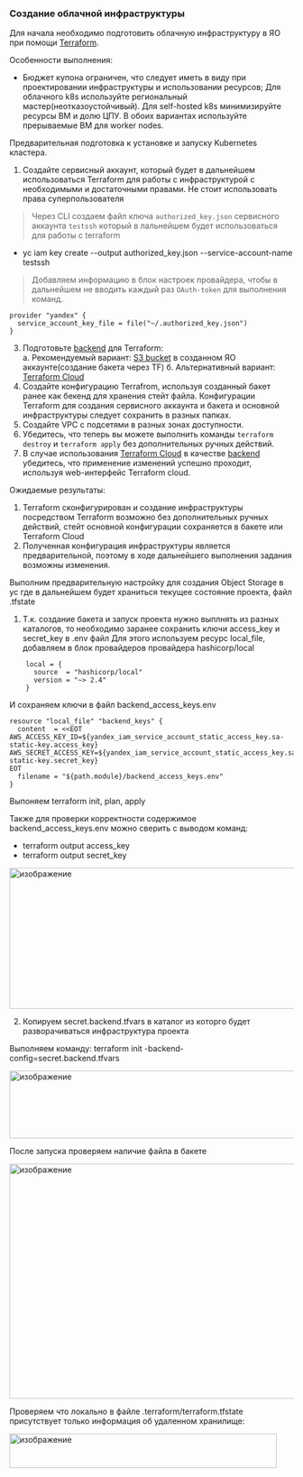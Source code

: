 ### Создание облачной инфраструктуры

Для начала необходимо подготовить облачную инфраструктуру в ЯО при помощи [Terraform](https://www.terraform.io/).

Особенности выполнения:

- Бюджет купона ограничен, что следует иметь в виду при проектировании инфраструктуры и использовании ресурсов;
Для облачного k8s используйте региональный мастер(неотказоустойчивый). Для self-hosted k8s минимизируйте ресурсы ВМ и долю ЦПУ. В обоих вариантах используйте прерываемые ВМ для worker nodes.

Предварительная подготовка к установке и запуску Kubernetes кластера.

1. Создайте сервисный аккаунт, который будет в дальнейшем использоваться Terraform для работы с инфраструктурой с необходимыми и достаточными правами. Не стоит использовать права суперпользователя

> Через CLI создаем файл ключа ```authorized_key.json``` сервисного аккаунта ```testssh``` который в лальнейшем будет использоваться для работы с terraform
- yc iam key create --output authorized_key.json --service-account-name testssh

> Добавляем информацию в блок настроек провайдера, чтобы в дальнейшем не вводить каждый раз ```OAuth-token``` для выполнения команд.

```
provider "yandex" {
  service_account_key_file = file("~/.authorized_key.json")
}
```

3. Подготовьте [backend](https://developer.hashicorp.com/terraform/language/backend) для Terraform:  
   а. Рекомендуемый вариант: [S3 bucket](https://ru.hexlet.io/courses/terraform-basics/lessons/remote-state/theory_unit) в созданном ЯО аккаунте(создание бакета через TF)
   б. Альтернативный вариант:  [Terraform Cloud](https://app.terraform.io/)
4. Создайте конфигурацию Terrafrom, используя созданный бакет ранее как бекенд для хранения стейт файла. Конфигурации Terraform для создания сервисного аккаунта и бакета и основной инфраструктуры следует сохранить в разных папках.
5. Создайте VPC с подсетями в разных зонах доступности.
6. Убедитесь, что теперь вы можете выполнить команды `terraform destroy` и `terraform apply` без дополнительных ручных действий.
7. В случае использования [Terraform Cloud](https://app.terraform.io/) в качестве [backend](https://developer.hashicorp.com/terraform/language/backend) убедитесь, что применение изменений успешно проходит, используя web-интерфейс Terraform cloud.

Ожидаемые результаты:

1. Terraform сконфигурирован и создание инфраструктуры посредством Terraform возможно без дополнительных ручных действий, стейт основной конфигурации сохраняется в бакете или Terraform Cloud
2. Полученная конфигурация инфраструктуры является предварительной, поэтому в ходе дальнейшего выполнения задания возможны изменения.









Выполним предварительную настройку для создания Object Storage в yc где в дальнейшем будет храниться текущее состояние проекта, файл .tfstate

1) Т.к. создание бакета и запуск проекта нужно выплнять из разных каталогов, то необходимо заранее сохранить ключи access_key и secret_key в .env файл
Для этого используем ресурс local_file, добавляем в блок провайдеров провайдера hashicorp/local

```
    local = {
      source  = "hashicorp/local"
      version = "~> 2.4"
    }
```

И сохраняем ключи в файл backend_access_keys.env
```
resource "local_file" "backend_keys" {
  content  = <<EOT
AWS_ACCESS_KEY_ID=${yandex_iam_service_account_static_access_key.sa-static-key.access_key}
AWS_SECRET_ACCESS_KEY=${yandex_iam_service_account_static_access_key.sa-static-key.secret_key}
EOT
  filename = "${path.module}/backend_access_keys.env"
}
```

Выпоняем terraform init, plan, apply

Также для проверки корректности содержимое backend_access_keys.env можно сверить с выводом команд:
- terraform output access_key
- terraform output secret_key

<img width="822" height="250" alt="изображение" src="https://github.com/user-attachments/assets/46be7422-899b-4e7d-b4fc-2de4d574a1b3" />


2) Копируем secret.backend.tfvars в каталог из которго будет разворачиваться инфраструктура проекта

Выполняем команду: terraform init -backend-config=secret.backend.tfvars

<img width="832" height="120" alt="изображение" src="https://github.com/user-attachments/assets/ccca2f40-ee76-48b0-951c-71e77ee2688e" />



После запуска проверяем наличие файла в бакете

<img width="924" height="417" alt="изображение" src="https://github.com/user-attachments/assets/cc8c642a-19c9-4fc8-87c5-2ab4a49d03c6" />


Проверяем что локально в файле .terraform/terraform.tfstate присутствует только информация об удаленном хранилище:

<img width="474" height="61" alt="изображение" src="https://github.com/user-attachments/assets/d2b1ce61-1d3a-442c-9739-d5206b55dbb9" />
